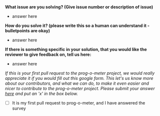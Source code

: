 __What issue are you solving? (Give issue number or description of issue)__

* answer here

__How do you solve it? (please write this so a human can understand it - bulletpoints are okay)__

* answer here

__If there is something specific in your solution, that you would like the reviewer to give feedback on, tell us here:__

* answer here

_If this is your first pull request to the prog-o-meter project, we would really appreciate it if you would fill out this google form.
This let's us know more about our contributors, and what we can do, to make it even easier and nicer to contribute to the prog-o-meter project.
Please submit your answer [here](https://docs.google.com/forms/d/e/1FAIpQLSdQqs9shjcyJTTqbkKjGv85Irxxaljvw0H357zuyrRwXq9_nA/viewform?usp=sf_link) and put an 'x' in the box below._

- [ ] It is my first pull request to prog-o-meter, and I have answered the survey
